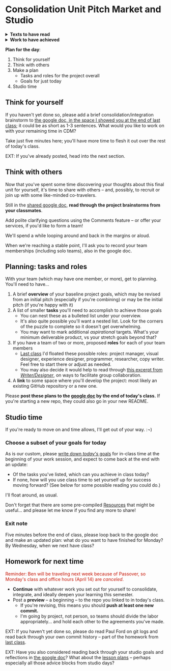 # Consolidation Unit Pitch Market and Studio

<section class="prereqs">
    <details><summary><strong>Texts to have read</strong></summary>
        <ul>
            <li>Paul Ford <a href="https://www.nytimes.com/2019/06/11/magazine/letter-of-recommendation-bug-fixes-git.html">on the pleasures of reading git commit histories</a></li>
            <li>Your own git / GitHub revision history</li>
        </ul>
    </details>
    <details><summary><strong>Work to have achieved</strong></summary>
        <ul>
            <li>Work through the questions from <a href="lesson-23#ext-studio">the EXT at the end of lesson 23</a>: what are the parts of the project? what assets will you need to find? etc</li>
            <li>Write a brief project pitch, and post it to the <a href="https://bit.ly/cdm{{site.course.slugterm}}-notes">shared google doc</a></li>
        </ul>
    </details>
</section>


**Plan for the day**:

<!-- 1. Guidelines for final reflections -->
1. Think for yourself
2. Think with others
3. Make a plan
    * Tasks and roles for the project overall
    * Goals for just today
4. Studio time

<!-- could talk about final reflections now instead of next class -->

## Think for yourself

<div class="alert alert-success">If you haven't yet done so, please add a brief consolidation/integration brainstorm to <a href="https://bit.ly/cdm{{site.course.slugterm}}-notes">the google doc, in the space I showed you at the end of last class</a>; it could be as short as 1-3 sentences. What would you like to work on with your remaining time in CDM?</div>

Take just five minutes here; you'll have more time to flesh it out over the rest of today's class.

EXT: If you've already posted, head into the next section.


## Think with others

Now that you've spent some time discovering your thoughts about this final unit for yourself, it's time to share with others – and, possibly, to recruit or join up with some like-minded co-travelers.

<div class="alert alert-success">
<p>Still in the <a href="https://bit.ly/cdm{{site.course.slugterm}}-notes#heading=h.leh3pxuj6n6n">shared google doc</a>, <strong>read through the project brainstorms from your classmates</strong>.</p>
<p>Add polite clarifying questions using the Comments feature – or offer your services, if you'd like to form a team!</p>
</div>

We'll spend a while looping around and back in the margins or aloud.

When we're reaching a stable point, I'll ask you to record your team memberships (including solo teams), also in the google doc.


## Planning: tasks and roles

With your team (which may have one member, or more), get to planning. You'll need to have...

1. A brief **overview** of your baseline project goals, which may be revised from an initial pitch (especially if you're combining) or may be the initial pitch (if you're happy with it)
2. A list of smaller **tasks** you'll need to accomplish to achieve those goals
    - You can nest these as a bulleted list under your overview.
    - It's also quite possible you'll want a nested list. Look for the corners of the puzzle to complete so it doesn't get overwhelming.
    - You may want to mark additional _aspirational_ targets. What's your minimum deliverable product, vs your stretch goals beyond that?
3. If you have a team of two or more, proposed **roles** for each of your team members
    - [Last class](lesson-23#roles-and-reflection-15-min) I'd floated these possible roles: project manager, visual designer, experience designer, programmer, researcher, copy writer. Feel free to start there or adjust as needed.
    - You may also decide it would help to read through [this excerpt from _Writer/Designer_](https://pitt-my.sharepoint.com/:b:/g/personal/millerb_pitt_edu/EWCA_Mf-WlVOhdrDM0Qi-LwBF2ej1e93f13CS5qhgNhVNg?e=vKhpBC), on ways to facilitate group collaboration.
4. A **link** to some space where you'll develop the project: most likely an existing GitHub repository or a new one.


<div class="alert alert-success">
<p>Please <strong>post these plans to the <a href="https://bit.ly/cdm{{site.course.slugterm}}-notes">google doc</a> by the end of today's class.</strong> If you're starting a new repo, they could also go in your new README.</p>
<!--
<p>Please use the section below the names so I can more easily scoop up the group memberships for Thursday's Zoom rooms. I also recommend posting a copy of your plan in your project's README – but don't forget to post that link where I can find it!</p> -->
</div>


## Studio time

If you're ready to move on and time allows, I'll get out of your way. :¬)

### Choose a subset of your goals for today

As is our custom, please [write down _today's_ goals](https://bit.ly/cdm{{site.course.slugterm}}-notes#heading=h.oote2j8rs4ib) for in-class time at the beginning of your work session, and expect to come back at the end with an update:
* Of the tasks you've listed, which can you achieve in class today?
* If none, how will you use class time to set yourself up for success moving forward? (See below for some possible reading you could do.)  


I'll float around, as usual.

<div class="alert alert-info">
Don't forget that there are some pre-compiled <a href="../resources">Resources</a> that might be useful... and please let me know if you find any more to share!
</div>

### Exit note

Five minutes before the end of class, please loop back to the google doc and make an updated plan: what do you want to have finished for Monday? By Wednesday, when we next have class?


## Homework for next time

<div class="alert alert-danger"><span style="color: #c51100;">Reminder: Ben will be traveling next week because of Passover, so Monday's class and office hours (April 14) are <em>canceled</em>.</span></div>

* **Continue** with whatever work you set out for yourself to consolidate, integrate, and ideally deepen your learning this semester.
* Post a **preview** – a beginning – to the repo you linked to in today's class.
  - If you're revising, this means you should **push at least one new commit.**
  - I'm going by project, not person, so teams should divide the labor appropriately... and hold each other to the agreements you've made.

EXT: If you haven't yet done so, please do read Paul Ford on git logs and read back through your own commit history – part of the homework from [last class](lesson-23#homework-for-next-time).

EXT: Have you also considered reading back through your studio goals and reflections in [the google doc](http://bit.ly/cdm{{site.course-slugterm}}-notes)? What about the [lesson plans](../schedule) – perhaps especially all those advice blocks from studio days?
